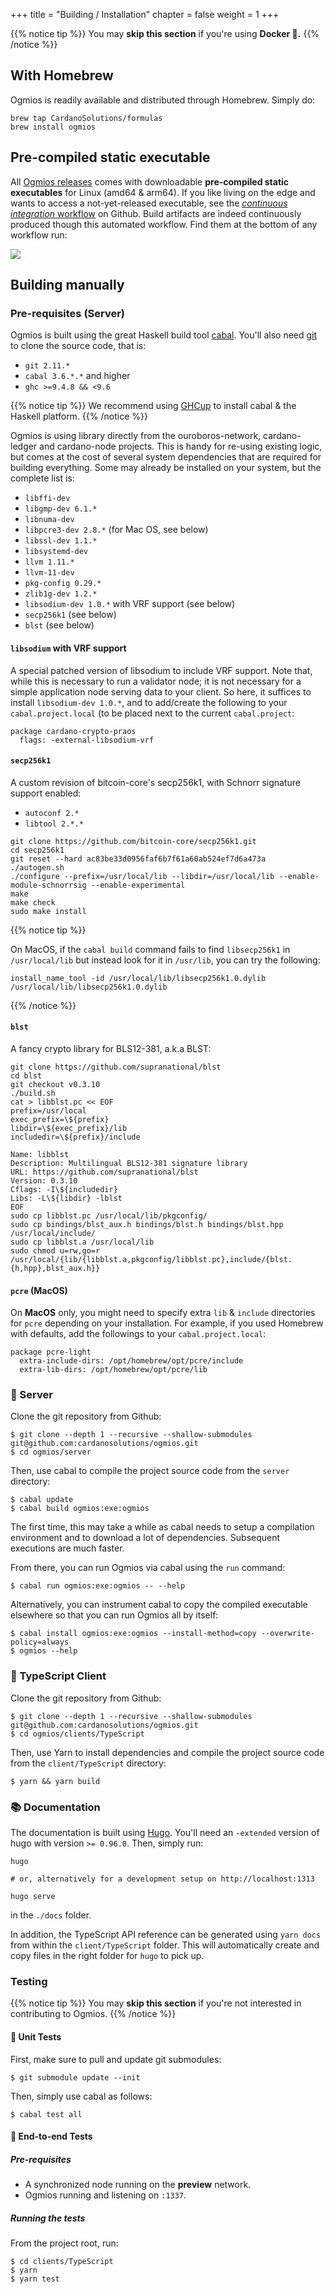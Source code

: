 +++
title = "Building / Installation"
chapter = false
weight = 1
+++

{{% notice tip %}}
You may **skip this section** if you're using **Docker 🐳.**
{{% /notice %}}

## With Homebrew

Ogmios is readily available and distributed through Homebrew. Simply do:

```
brew tap CardanoSolutions/formulas
brew install ogmios
```

## Pre-compiled static executable

All [Ogmios releases](https://github.com/CardanoSolutions/ogmios/releases) comes with downloadable **pre-compiled static executables** for Linux (amd64 & arm64). If you like living on the edge and wants to access a not-yet-released executable, see the [_continuous integration_ workflow](https://github.com/CardanoSolutions/ogmios/actions/workflows/continuous-integration.yaml) on Github. Build artifacts are indeed continuously produced though this automated workflow. Find them at the bottom of any workflow run:

![](/build-artifacts.png)

## Building manually

### Pre-requisites (Server)

Ogmios is built using the great Haskell build tool [cabal](https://cabal.readthedocs.io/en). You'll also need [git](https://git-scm.com/) to clone the source code, that is:

- `git 2.11.*`
- `cabal 3.6.*.*` and higher
- `ghc >=9.4.8 && <9.6`

{{% notice tip %}}
We recommend using [GHCup](https://www.haskell.org/ghcup/) to install cabal & the Haskell platform.
{{% /notice %}}

Ogmios is using library directly from the ouroboros-network, cardano-ledger and cardano-node projects. This is handy for re-using existing logic, but comes at the cost of several system dependencies that are required for building everything. Some may already be installed on your system, but the complete list is:

- `libffi-dev`
- `libgmp-dev 6.1.*`
- `libnuma-dev`
- `libpcre3-dev 2.8.*` (for Mac OS, see below)
- `libssl-dev 1.1.*`
- `libsystemd-dev`
- `llvm 1.11.*`
- `llvm-11-dev`
- `pkg-config 0.29.*`
- `zlib1g-dev 1.2.*`
- `libsodium-dev 1.0.*`  with VRF support (see below)
- `secp256k1` (see below)
- `blst` (see below)

#### `libsodium` with VRF support

A special patched version of libsodium to include VRF support. Note that, while this is necessary to run a validator node; it is not necessary for a simple application node serving data to your client. So here, it suffices to install `libsodium-dev 1.0.*`, and to add/create the following to your `cabal.project.local` (to be placed next to the current `cabal.project`:

  ```cabal
  package cardano-crypto-praos
    flags: -external-libsodium-vrf
  ```

#### `secp256k1`

A custom revision of bitcoin-core's secp256k1, with Schnorr signature support enabled:

- `autoconf 2.*`
- `libtool 2.*.*`

```console
git clone https://github.com/bitcoin-core/secp256k1.git
cd secp256k1
git reset --hard ac83be33d0956faf6b7f61a60ab524ef7d6a473a
./autogen.sh
./configure --prefix=/usr/local/lib --libdir=/usr/local/lib --enable-module-schnorrsig --enable-experimental
make
make check
sudo make install
```

{{% notice tip %}}

On MacOS, if the `cabal build` command fails to find `libsecp256k1` in `/usr/local/lib` but instead look for it in `/usr/lib`, you can try the following:

```console
install_name_tool -id /usr/local/lib/libsecp256k1.0.dylib /usr/local/lib/libsecp256k1.0.dylib
```

{{% /notice %}}

#### `blst`

A fancy crypto library for BLS12-381, a.k.a BLST:

```console
git clone https://github.com/supranational/blst
cd blst
git checkout v0.3.10
./build.sh
cat > libblst.pc << EOF
prefix=/usr/local
exec_prefix=\${prefix}
libdir=\${exec_prefix}/lib
includedir=\${prefix}/include

Name: libblst
Description: Multilingual BLS12-381 signature library
URL: https://github.com/supranational/blst
Version: 0.3.10
Cflags: -I\${includedir}
Libs: -L\${libdir} -lblst
EOF
sudo cp libblst.pc /usr/local/lib/pkgconfig/
sudo cp bindings/blst_aux.h bindings/blst.h bindings/blst.hpp  /usr/local/include/
sudo cp libblst.a /usr/local/lib
sudo chmod u=rw,go=r /usr/local/{lib/{libblst.a,pkgconfig/libblst.pc},include/{blst.{h,hpp},blst_aux.h}}
```

#### `pcre` (MacOS)

On **MacOS** only, you might need to specify extra `lib` & `include` directories for `pcre` depending on your installation. For example, if you used Homebrew with defaults, add the followings to your `cabal.project.local`:

```cabal
package pcre-light
  extra-include-dirs: /opt/homebrew/opt/pcre/include
  extra-lib-dirs: /opt/homebrew/opt/pcre/lib
```

### 🔨 Server

Clone the git repository from Github:

```console
$ git clone --depth 1 --recursive --shallow-submodules git@github.com:cardanosolutions/ogmios.git
$ cd ogmios/server
```

Then, use cabal to compile the project source code from the `server` directory:

```console
$ cabal update
$ cabal build ogmios:exe:ogmios
```

The first time, this may take a while as cabal needs to setup a compilation environment and to download a lot of dependencies. Subsequent executions are much faster.

From there, you can run Ogmios via cabal using the `run` command:

```console
$ cabal run ogmios:exe:ogmios -- --help
```

Alternatively, you can instrument cabal to copy the compiled executable elsewhere so that you can run Ogmios all by itself:

```console
$ cabal install ogmios:exe:ogmios --install-method=copy --overwrite-policy=always
$ ogmios --help
```

### 🔨 TypeScript Client

Clone the git repository from Github:

```console
$ git clone --depth 1 --recursive --shallow-submodules git@github.com:cardanosolutions/ogmios.git
$ cd ogmios/clients/TypeScript
```

Then, use Yarn to install dependencies and compile the project source code from the
`client/TypeScript` directory:

```console
$ yarn && yarn build
```

### 📚 Documentation

The documentation is built using [Hugo](https://gohugo.io/documentation/). You'll need an `-extended` version of hugo with version `>= 0.96.0`. Then, simply run:

```
hugo

# or, alternatively for a development setup on http://localhost:1313

hugo serve
```

in the `./docs` folder.


In addition, the TypeScript API reference can be generated using `yarn docs` from within the `client/TypeScript` folder. This will automatically create and copy files in the right folder for `hugo` to pick up.

### Testing

{{% notice tip %}}
You may **skip this section** if you're not interested in contributing to Ogmios.
{{% /notice %}}

#### 🔧 Unit Tests

First, make sure to pull and update git submodules:

```console
$ git submodule update --init
```

Then, simply use cabal as follows:

```console
$ cabal test all
```

#### 💨 End-to-end Tests

##### Pre-requisites

- A synchronized node running on the **preview** network.
- Ogmios running and listening on `:1337`.

##### Running the tests

From the project root, run:

```console
$ cd clients/TypeScript
$ yarn
$ yarn test
```
